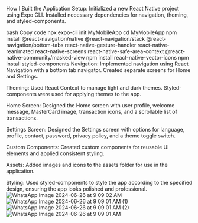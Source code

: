 How I Built the Application
Setup: Initialized a new React Native project using Expo CLI. Installed necessary dependencies for navigation, theming, and styled-components.

bash
Copy code
npx expo-cli init MyMobileApp
cd MyMobileApp
npm install @react-navigation/native @react-navigation/stack @react-navigation/bottom-tabs react-native-gesture-handler react-native-reanimated react-native-screens react-native-safe-area-context @react-native-community/masked-view
npm install react-native-vector-icons
npm install styled-components
Navigation: Implemented navigation using React Navigation with a bottom tab navigator. Created separate screens for Home and Settings.

Theming: Used React Context to manage light and dark themes. Styled-components were used for applying themes to the app.

Home Screen: Designed the Home screen with user profile, welcome message, MasterCard image, transaction icons, and a scrollable list of transactions.

Settings Screen: Designed the Settings screen with options for language, profile, contact, password, privacy policy, and a theme toggle switch.

Custom Components: Created custom components for reusable UI elements and applied consistent styling.

Assets: Added images and icons to the assets folder for use in the application.

Styling: Used styled-components to style the app according to the specified design, ensuring the app looks polished and professional.
![WhatsApp Image 2024-06-26 at 9 09 02 AM](https://github.com/Papakwame888/rn-assignment5-11112468/assets/170115382/9df8b811-34f2-448c-8e16-346f98155e8b)
![WhatsApp Image 2024-06-26 at 9 09 01 AM (1)](https://github.com/Papakwame888/rn-assignment5-11112468/assets/170115382/5b98d6e7-5817-459a-b2a9-7b6a5083ef53)
![WhatsApp Image 2024-06-26 at 9 09 01 AM (2)](https://github.com/Papakwame888/rn-assignment5-11112468/assets/170115382/25c7e899-2ffa-4155-8f9d-58eb1e5aae55)
![WhatsApp Image 2024-06-26 at 9 09 01 AM](https://github.com/Papakwame888/rn-assignment5-11112468/assets/170115382/56e2fd13-d835-4a79-92b8-92d8fae96375)
